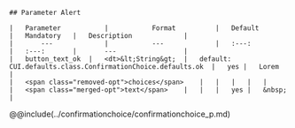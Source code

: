 ```div-parameter
## Parameter Alert

|	Parameter			|			Format			|	Default					|	Mandatory	|	Description				| 
|		---				|			---				|	:---:					|	:---:		|		---					|
|	button_text_ok	|	<dt>&lt;String&gt;	|	default: CUI.defaults.class.ConfirmationChoice.defaults.ok	|	yes	|	Lorem	|
|	<span class="removed-opt">choices</span>	|	|	|	|	|
|	<span class="merged-opt">text</span>	|	|	|	yes	|	&nbsp;	|

```

@@include(../confirmationchoice/confirmationchoice_p.md) 
